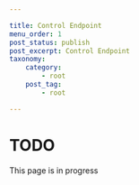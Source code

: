```yaml
---

title: Control Endpoint
menu_order: 1
post_status: publish
post_excerpt: Control Endpoint
taxonomy:
    category:
        - root
    post_tag:
        - root

---
```


# TODO
This page is in progress
